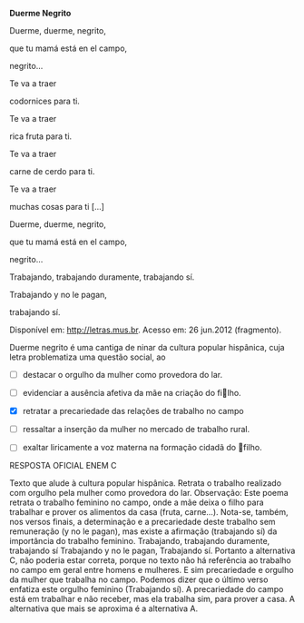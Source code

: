 

**Duerme Negrito**

Duerme, duerme, negrito,

que tu mamá está en el campo,

negrito...

Te va a traer

codornices para ti.

Te va a traer

rica fruta para ti.

Te va a traer

carne de cerdo para ti.

Te va a traer

muchas cosas para ti \[...]

Duerme, duerme, negrito,

que tu mamá está en el campo,

negrito…

Trabajando, trabajando duramente, trabajando sí.

Trabajando y no le pagan,

trabajando sí.

Disponível em: http://letras.mus.br. Acesso em: 26 jun.2012 (fragmento).

Duerme negrito é uma cantiga de ninar da cultura popular hispânica, cuja letra problematiza uma questão social, ao



- [ ] destacar o orgulho da mulher como provedora do lar.
- [ ] evidenciar a ausência afetiva da mãe na criação do filho.
- [x] retratar a precariedade das relações de trabalho no campo
- [ ] ressaltar a inserção da mulher no mercado de trabalho rural.
- [ ] exaltar liricamente a voz materna na formação cidadã do filho.


RESPOSTA OFICIAL ENEM C

Texto que alude à cultura popular hispânica. Retrata o trabalho realizado com orgulho pela mulher como provedora do lar. Observação: Este poema retrata o trabalho feminino no campo, onde a mãe deixa o filho para trabalhar e prover os alimentos da casa (fruta, carne…). Nota-se, também, nos versos finais, a determinação e a precariedade deste trabalho sem remuneração (y no le pagan), mas existe a afirmação (trabajando sí) da importância do trabalho feminino. Trabajando, trabajando duramente, trabajando sí Trabajando y no le pagan, Trabajando sí. Portanto a alternativa C, não poderia estar correta, porque no texto não há referência ao trabalho no campo em geral entre homens e mulheres. E sim precariedade e orgulho da mulher que trabalha no campo. Podemos dizer que o último verso enfatiza este orgulho feminino (Trabajando sí). A precariedade do campo está em trabalhar e não receber, mas ela trabalha sim, para prover a casa. A alternativa que mais se aproxima é a alternativa A. 

        